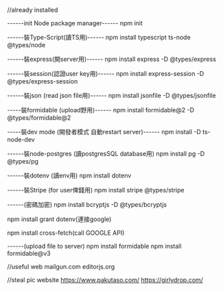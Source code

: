 //already installed

------init Node package manager------
npm init

------裝Type-Script(讀TS用)------
npm install typescript ts-node @types/node

------裝express(開server用)------
npm install express -D @types/express

------裝session(認證user key用)------
npm install express-session -D @types/express-session

------裝json (read json file用)------
npm install jsonfile -D @types/jsonfile

-----裝formidable (upload野用)------
npm install formidable@2 -D @types/formidable@2

-----裝dev mode (開發者模式 自動restart server)------
npm install -D ts-node-dev

------裝node-postgres (讀postgresSQL database用)
npm install pg  -D @types/pg

------裝dotenv (讀env用)
npm install dotenv

------裝Stripe (for user俾錢用)
npm install stripe @types/stripe

------(密碼加密)
npm install bcryptjs -D @types/bcryptjs

npm install grant dotenv(連接google)

npm install cross-fetch(call GOOGLE API)

------(upload file to server)
npm install formidable
npm install formidable@v3

//useful web
mailgun.com
editorjs.org

//steal pic website
https://www.pakutaso.com/
https://girlydrop.com/
